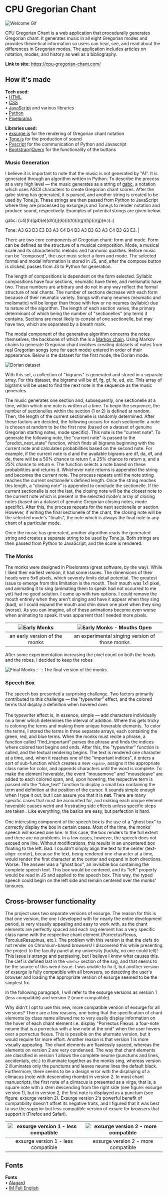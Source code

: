 # CPU Gregorian Chant

![Welcome Gif](/assets/readme/welcome.GIF)

CPU Gregorian Chant is a web application that procedurally generates Gregorian chant. It generates music in all eight Gregorian modes and provides theoretical information so users can hear, see, and read about the differences in Gregorian modes. The application includes articles on notation, modes, and history as well as a bibliography.

**Link to site:** https://cpu-gregorian-chant.com/

## How it's made

**Tech used:**
<br>
• [HTML](https://html.spec.whatwg.org/multipage/)
<br>
• [CSS](https://www.w3.org/Style/CSS/)
<br>
• [JavaScript](https://262.ecma-international.org/) and various libraries
<br>
• [Python](https://www.python.org/)
<br>
• [Pixelorama](https://orama-interactive.itch.io/pixelorama)

**Libraries used:**
<br>
• [exsurge.js](https://github.com/frmatthew/exsurge) for the rendering of Gregorian chant notation
<br>
• [Tone.js](https://tonejs.github.io/) for the production of sound
<br>
• [Pyscript](https://pyscript.net/) for the communication of Python and Javascript
<br>
• [Bootstrap](https://getbootstrap.com/)/[jQuery](https://jquery.com/) for the functionality of the buttons

### Music Generation
I believe it is important to note that the music is not generated by "AI". It is generated through an algorithm written in Python. To describe the process at a very high level — the music generates as a string of [gabc](https://gregorio-project.github.io/gabc/), a notation which uses ASCII characters to create Gregorian chant scores. After the gabc string has generated, it is parsed, and another string is created to be used by Tone.js. These strings are then passed from Python to JavaScript where they are processed by exsurge.js and Tone.js to render notation and produce sound, respectively. Examples of potential strings are given below.

gabc: (c4)(h)(gd)(e)(dh)(j)(k)(i)(h)(i)(g)(hj)(i)(g)(e.)(::)

Tone: A3 G3 D3 E3 D3 A3 C4 D4 B3 A3 B3 G3 A3 C4 B3 G3 E3. |

<!-- Now for a discussion of the more intricate details of the process: -->

There are two core components of Gregorian chant: form and mode. Form can be defined as the structure of a musical composition. Mode, a musical scale and its characteristic melodic and harmonic qualities. Before music can be "composed", the user must select a form and mode. The selected formal and modal information is stored in JS, and, after the compose button is clicked, passes from JS to Python for generation.

The length of compositions is dependent on the form selected. Syllabic compositions have four sections, neumatic have three, and melismatic have two. These numbers are arbitrary and do not in any way reflect the formal structure of real chants. The number of sections decrease with each form because of their neumatic variety. Songs with many neumes (neumatic and melismatic) will be longer than those with few or no neumes (syllabic) due to nature of the algorithm. The length of each section varies, the primary determinant of which being the number of "sectionelles" (my term) it contains. Sections are most likely to consist of one sectionelle, but may have two, which are separated by a breath mark.

The modal component of the generative algorithm concerns the notes themselves, the backbone of which the is a [Markov chain](https://en.wikipedia.org/wiki/Markov_chain). Using Markov chains to generate Gregorian chant involves creating datasets of notes from real Gregorian songs (one for each mode) entered in order of their appearance. Below is the dataset for the first mode, the Dorian mode.

![Dorian dataset](/assets/readme/dorian-data.png)

With this set, a collection of "bigrams" is generated and stored in a separate array. For this dataset, the bigrams will be df, fg, gf, fe, ed, etc. This array of bigrams will be used to find the next note in the sequence as the music generates.

The music generates one section and, subsequently, one sectionelle at a time, within which one note is written at a time. To begin the sequence, the number of sectionelles within the section (1 or 2) is defined at random. Then, the length of the current sectionelle is randomly determined. After these factors are decided, the following occurs for each sectionelle: a note is chosen at random to be the first note (based on a dataset of genuine Gregorian starting notes, mode specific). This note is the "current note". To generate the following note, the "current note" is passed to the "predict_next_state" function, which finds all bigrams beginning with the current note and calculates probabilities based on the second note. For example, if the current note is d and the available bigrams are df, da, df, and de, there will be a 50% chance to return f, a 25% chance to return a, and a 25% chance to return e. The function selects a note based on these probabilities and returns it. Whichever note returns is appended the string and becomes the current note. The process repeats until the note string reaches the current sectionelle's defined length. Once the string reaches this length, a "closing note" is appended to conclude the sectionelle. If the current sectionelle is not the last, the closing note will be the closest note to the current note which is present in the selected mode's array of closing notes (based on a dataset of genuine Gregorian closing notes, mode specific). After this, the process repeats for the next sectionelle or section. However, if writing the final sectionelle of the chant, the closing note will be the selected mode's "finalis", the note which is always the final note in any chant of a particular mode.

Once the music has generated, another algorithm reads the generated string and creates a separate string to be used by Tone.js. Both strings are then passed from Python to JavaScript, and the score is rendered.

### The Monks
The monks were designed in Pixelorama (great software, by the way). While I liked their earliest version, it had some issues. The dimensions of their heads were 5x6 pixels, which severely limits detail potential. The greatest issue to emerge from this limitation is the mouth. Their mouth was 1x1 pixel, and animating it to sing (animating them to speak had not occurred to me yet) had no good solution. I came up with two options. I could remove the mouth entirely when they aren't singing and have it appear when they sing (bad), or I could expand the mouth and chin down one pixel when they sing (worse). As you can imagine, all of these animations become even worse when animating to speak. It was apparrent that I needed more pixels.

![Early Monks](/assets/readme/early-monks.png) | ![Early Monks - Mouths Open](/assets/readme/early-monks-waaah.png)
:-------------------------:|:-------------------------:
an early version of the monks | an experimental singing version of those monks

After some experimentation increasing the pixel count on both the heads and the robes, I decided to keep the robes 

![Final Monks](/assets/readme/monks-final.png.png)
:--:
The final version of the monks.

### Speech Box
The speech box presented a surprising challenge. Two factors primarily contributed to this challenge — the "typewriter" effect, and the colored terms that display a definition when hovered over.
<br><br>
The typewriter effect is, in essence, simple — add characters individually on a timer which determines the interval of addition. Where this gets tricky is coloring the terms and making them unique hoverable elements. To color the terms, I stored the terms in three separate arrays, each containing the green, red, and blue terms. When the monks must recite a phrase, a function called "find_important" parses the phrase and finds the indices where colored text begins and ends. After this, the "typewriter" function is called, and the textual rendering begins. The text is rendered one character at a time, and, when it reaches one of the "important indices", it enters a sort of sub-function which creates a new `<span>`, assigns it the appropriate class name for color, and appends characters until the word is complete. To make the element hoverable, the event "mousemove" and "mouseleave" are added to each colored span, and, upon hovering, the respective term is passed into the "blue_text" function to display a small box containing the term and definition at the position of the cursor. It sounds simple enough when I type it out, but I can assure you that it is **not**. There are many specific cases that must be accounted for, and making each unique element hoverable causes weird and frustrating side effects unless specific steps are taken . Like everything, the basics are easy, but perfection is hard.
<br><br>
One interesting component of the speech box is the use of a "ghost box" to correctly display the box in certain cases. Most of the time, the monks' speech will exceed one line. In this case, the box renders to the full extent and there are no problems. In a few cases, however, the speech does not exceed one line. Without modifications, this results in an uncentered box floating to the left. Bad. I couldn't simply align the text to the center (text-align: center), because the text, being rendered one character at a time, would render the first character at the center and expand in both directions. Worse. The answer was a "ghost box", an invisible box containing the complete speech text. This box would be centered, and its "left" property would be read in JS and applied to the speech box. This way, the typed speech could begin on the left side and remain centered over the monks' tonsures.

## Cross-browser functionality

The project uses two separate versions of exsurge. The reason for this is that one version, the one I developed with for nearly the entire development period, is very visually appealing and easy to work with, as the chant elements are perfectly spaced and each svg element has a very specific class name with the respective chant element (PorrectusFlexus, TorculusResupinus, etc.). The problem with this version is that the clefs do not render on Chromium-based browsers! I discovered this while presenting the project to the faculty panel at my university (luckily, no one could tell)! This issue is strange and perplexing, but I believe I know what causes this. The clef is defined last in the `<defs>` section of the svg, and that seems to be the source of this weird issue. I was unable to fix it, but another version of exsurge is fully compatible with all browsers, so detecting the user's browser and loading the appropriate version of exsurge seemed to be the simplest fix.

In the following paragraph, I will refer to the exsurge versions as version 1 (less compatible) and version 2 (more compatible).

Why didn't I opt to use this new, more compatible version of exsurge for all versions? There are a few reasons, one being that the specification of chant elements by class name allowed me to very easily display information on the hover of each chant element i.e. display "Porrectus Flexus: a four-note neume that is a porrectus with a low note at the end" when the user hovers over a porrectus flexus. This is possible on the alternate version, but it would require far more effort. Another reason is that version 1 is more visually appealing. The chant elements are flawlessly spaced, whereas the elements on version 2 are very condensed. The way that chant elements are classified in version 1 allows the complete neume (punctums and lines, accidentals, etc.) to illuminate together as the monks sing, whereas version 2 illuminates only the punctums and leaves neume lines the default black. Furthermore, there seems to be a design error with the displaying of a climacus (note with descending rhombi) in version 2. In most chant manuscripts, the first note of a climacus is presented as a virga, that is, a square note with a stem descending from the right side (see figure: exsurge version 1), but in version 2, the first note is displayed as a punctum (see figure: exsurge version 2). Exsurge version 2's powerful benefit of compatibility doesn't offset its negative traits, and I figured that it was best to use the superior but less compatible version of exsure for browsers that support it (Firefox and Safari).

![exsurge version 1 - less compatible](/assets/readme/exsurge-1.png) | ![exsurge version 2 - more compatible](/assets/readme/exsurge-2.png)
:-------------------------:|:-------------------------:
exsurge version 1 - less compatible | exsurge version 2 - more compatible

## Fonts

**Fonts**
<br>
• [Alagard](https://www.dafont.com/alagard.font)
<br>
• [IM Fell English](https://fonts.google.com/specimen/IM+Fell+English)
